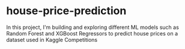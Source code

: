 # house-price-prediction
In this project, I'm building and exploring different ML models such as Random Forest and XGBoost Regressors to predict house prices on a dataset used in Kaggle Competitions
